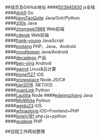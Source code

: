 ##成员及GitHub地址
####[503945930]()            js全栈      
####[dcb9]()                 Go            
####[jiangTaoQuite]()        Java/Solr/Python    
####[z00s]()                 Java                 
####[zhongwei1986]()         Web前端         
####[cderek]()               Web前端        
####[frank-young]()          JavaScript        
####[protang]()              PHP、Java、Android    
####[noodlespan]()           Java/Android  
####[decadego]()             产品  
####[ben-ying]()             Android   
####[gwind]()                Linux&云计算     
####[klone1127]()            iOS  
####[snowspace]()            Node.JS/C#  
####[tian2016]()             .NET/iOS  
####[yuanLink]()             Python   
####[Lautitia]()             Node 
####[edwinszhang]()          Java  
####[MinWhite]()             Python  
####[weidu23]()              iOS  
####[wfxiaolong]()           iOS+Frontend+PHP   
####[lonely181]()            php+js+python        
####[wudege]()               PHP  


##远程工作网站整理


